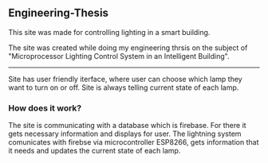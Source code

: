 ## Engineering-Thesis

This site was made for controlling lighting in a smart building. 

The site was created while doing my engineering thrsis on the subject of "Microprocessor Lighting Control System in an Intelligent Building".

---

Site has user friendly iterface, where user can choose which lamp they want to turn on or off. 
Site is always telling current state of each lamp. 

### How does it work?

The site is communicating with a database which is firebase. For there it gets necessary information and displays for user. The lightning system comunicates with firebse via microcontroller ESP8266, gets information that it needs and updates the current state of each lamp. 

